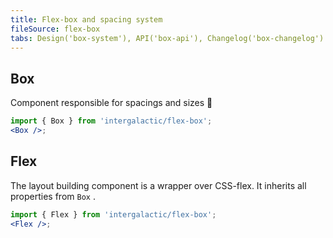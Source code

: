 ```yaml
---
title: Flex-box and spacing system
fileSource: flex-box
tabs: Design('box-system'), API('box-api'), Changelog('box-changelog')
---
```


## Box

Component responsible for spacings and sizes 📐

```jsx
import { Box } from 'intergalactic/flex-box';
<Box />;
```

<TypesView type="BoxProps" :types={...types} />

## Flex

The layout building component is a wrapper over CSS-flex. It inherits all properties from `Box` .

```jsx
import { Flex } from 'intergalactic/flex-box';
<Flex />;
```

<TypesView type="FlexProps" :types={...types} />

<script setup>import { data as types } from '@types.data.ts'; </script>
